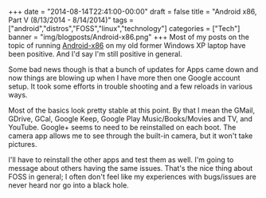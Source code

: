 +++
date = "2014-08-14T22:41:00-00:00"
draft = false
title = "Android x86, Part V (8/13/2014 - 8/14/2014)"
tags = ["android","distros","FOSS","linux","technology"]
categories = ["Tech"]
banner = "img/blogposts/Android-x86.png"
+++
Most of my posts on the topic of running <a href = "http://www.android-x86.org/" target="blank">Android-x86</a> on my old former Windows XP laptop have been positive.  And I'd say I'm still positive in general.

Some bad news though is that a bunch of updates for Apps came down and now things are blowing up when I have more then one Google account setup.  It took some efforts in trouble shooting and a few reloads in various ways.

Most of the basics look pretty stable at this point.  By that I mean the GMail, GDrive, GCal, Google Keep, Google Play Music/Books/Movies and TV, and YouTube.  Google+ seems to need to be reinstalled on each boot.  The camera app allows me to see through the built-in camera, but it won't take pictures.

I'll have to reinstall the other apps and test them as well.  I'm going to message about others having the same issues.  That's the nice thing about FOSS in general; I often don't feel like my experiences with bugs/issues are never heard nor go into a black hole.
